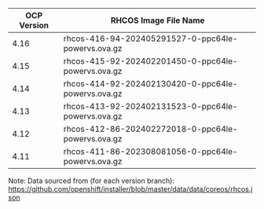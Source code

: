 | OCP Version | RHCOS Image File Name |
| ----------- | --------------------- |
| 4.16 | rhcos-416-94-202405291527-0-ppc64le-powervs.ova.gz |
| 4.15 | rhcos-415-92-202402201450-0-ppc64le-powervs.ova.gz |
| 4.14 | rhcos-414-92-202402130420-0-ppc64le-powervs.ova.gz |
| 4.13 | rhcos-413-92-202402131523-0-ppc64le-powervs.ova.gz |
| 4.12 | rhcos-412-86-202402272018-0-ppc64le-powervs.ova.gz |
| 4.11 | rhcos-411-86-202308081056-0-ppc64le-powervs.ova.gz |

Note: Data sourced from (for each version branch): https://github.com/openshift/installer/blob/master/data/data/coreos/rhcos.json

